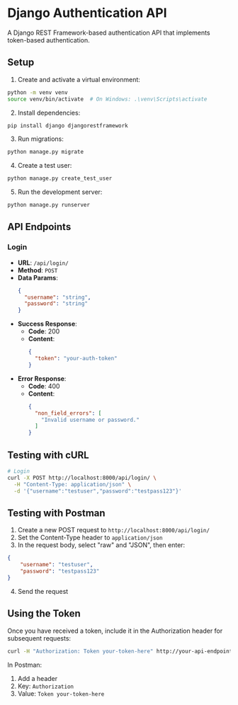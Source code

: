# Django Authentication API

A Django REST Framework-based authentication API that implements token-based authentication.

## Setup

1. Create and activate a virtual environment:
```bash
python -m venv venv
source venv/bin/activate  # On Windows: .\venv\Scripts\activate
```

2. Install dependencies:
```bash
pip install django djangorestframework
```

3. Run migrations:
```bash
python manage.py migrate
```

4. Create a test user:
```bash
python manage.py create_test_user
```

5. Run the development server:
```bash
python manage.py runserver
```

## API Endpoints

### Login
- **URL**: `/api/login/`
- **Method**: `POST`
- **Data Params**:
  ```json
  {
    "username": "string",
    "password": "string"
  }
  ```
- **Success Response**:
  - **Code**: 200
  - **Content**:
    ```json
    {
      "token": "your-auth-token"
    }
    ```
- **Error Response**:
  - **Code**: 400
  - **Content**:
    ```json
    {
      "non_field_errors": [
        "Invalid username or password."
      ]
    }
    ```

## Testing with cURL

```bash
# Login
curl -X POST http://localhost:8000/api/login/ \
  -H "Content-Type: application/json" \
  -d '{"username":"testuser","password":"testpass123"}'
```

## Testing with Postman

1. Create a new POST request to `http://localhost:8000/api/login/`
2. Set the Content-Type header to `application/json`
3. In the request body, select "raw" and "JSON", then enter:
```json
{
    "username": "testuser",
    "password": "testpass123"
}
```
4. Send the request

## Using the Token

Once you have received a token, include it in the Authorization header for subsequent requests:

```bash
curl -H "Authorization: Token your-token-here" http://your-api-endpoint
```

In Postman:
1. Add a header
2. Key: `Authorization`
3. Value: `Token your-token-here` 